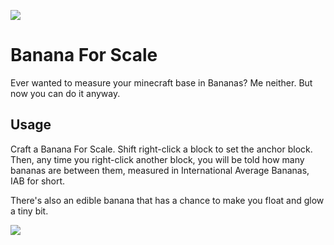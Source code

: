 [![](https://cf.way2muchnoise.eu/banana-for-scale.svg)](https://www.curseforge.com/minecraft/mc-mods/banana-for-scale)

# Banana For Scale

Ever wanted to measure your minecraft base in Bananas? Me neither. But now you can do it anyway.

## Usage

Craft a Banana For Scale. Shift right-click a block to set the anchor block.
Then, any time you right-click another block, you will be told how many bananas
are between them, measured in International Average Bananas, IAB for short.

There's also an edible banana that has a chance to make you float and glow
a tiny bit.

![](https://files.mkaito.net/d544a1480c873197e99c53beb05e1951ebce5969.png)

